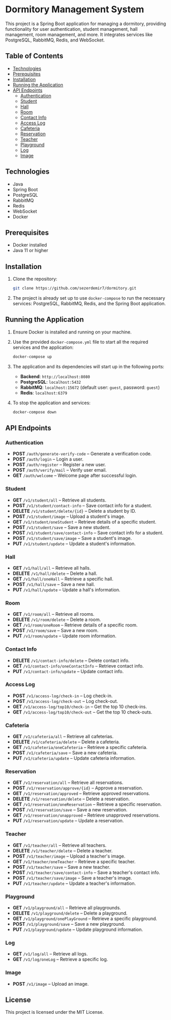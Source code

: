 # Dormitory Management System

This project is a Spring Boot application for managing a dormitory, providing functionality for user authentication, student management, hall management, room management, and more. It integrates services like PostgreSQL, RabbitMQ, Redis, and WebSocket.

## Table of Contents

- [Technologies](#technologies)
- [Prerequisites](#prerequisites)
- [Installation](#installation)
- [Running the Application](#running-the-application)
- [API Endpoints](#api-endpoints)
    - [Authentication](#authentication)
    - [Student](#student)
    - [Hall](#hall)
    - [Room](#room)
    - [Contact Info](#contact-info)
    - [Access Log](#access-log)
    - [Cafeteria](#cafeteria)
    - [Reservation](#reservation)
    - [Teacher](#teacher)
    - [Playground](#playground)
    - [Log](#log)
    - [Image](#image)

## Technologies

- Java
- Spring Boot
- PostgreSQL
- RabbitMQ
- Redis
- WebSocket
- Docker

## Prerequisites

- Docker installed
- Java 11 or higher

## Installation

1. Clone the repository:

    ```bash
    git clone https://github.com/sezerdemir7/dormitory.git
    
    ```

2. The project is already set up to use `docker-compose` to run the necessary services: PostgreSQL, RabbitMQ, Redis, and the Spring Boot application.

## Running the Application

1. Ensure Docker is installed and running on your machine.

2. Use the provided `docker-compose.yml` file to start all the required services and the application:

    ```bash
    docker-compose up
    ```

3. The application and its dependencies will start up in the following ports:
    - **Backend**: `http://localhost:8080`
    - **PostgreSQL**: `localhost:5432`
    - **RabbitMQ**: `localhost:15672` (default user: `guest`, password: `guest`)
    - **Redis**: `localhost:6379`

4. To stop the application and services:

    ```bash
    docker-compose down
    ```

## API Endpoints

### Authentication

- **POST** `/auth/generate-verify-code` – Generate a verification code.
- **POST** `/auth/login` – Login a user.
- **POST** `/auth/register` – Register a new user.
- **POST** `/auth/verify/mail` – Verify user email.
- **GET** `/auth/welcome` – Welcome page after successful login.

### Student

- **GET** `/v1/student/all` – Retrieve all students.
- **POST** `/v1/student/contact-info` – Save contact info for a student.
- **DELETE** `/v1/student/delete/{id}` – Delete a student by ID.
- **POST** `/v1/student/image` – Upload a student's image.
- **GET** `/v1/student/oneStudent` – Retrieve details of a specific student.
- **POST** `/v1/student/save` – Save a new student.
- **POST** `/v1/student/save/contact-info` – Save contact info for a student.
- **POST** `/v1/student/save/image` – Save a student's image.
- **PUT** `/v1/student/update` – Update a student's information.

### Hall

- **GET** `/v1/hall/all` – Retrieve all halls.
- **DELETE** `/v1/hall/delete` – Delete a hall.
- **GET** `/v1/hall/oneHall` – Retrieve a specific hall.
- **POST** `/v1/hall/save` – Save a new hall.
- **PUT** `/v1/hall/update` – Update a hall's information.

### Room

- **GET** `/v1/room/all` – Retrieve all rooms.
- **DELETE** `/v1/room/delete` – Delete a room.
- **GET** `/v1/room/oneRoom` – Retrieve details of a specific room.
- **POST** `/v1/room/save` – Save a new room.
- **PUT** `/v1/room/update` – Update room information.

### Contact Info

- **DELETE** `/v1/contact-info/delete` – Delete contact info.
- **GET** `/v1/contact-info/oneContactInfo` – Retrieve contact info.
- **PUT** `/v1/contact-info/update` – Update contact info.

### Access Log

- **POST** `/v1/access-log/check-in` – Log check-in.
- **POST** `/v1/access-log/check-out` – Log check-out.
- **GET** `/v1/access-log/top10/check-in` – Get the top 10 check-ins.
- **GET** `/v1/access-log/top10/check-out` – Get the top 10 check-outs.

### Cafeteria

- **GET** `/v1/cafeteria/all` – Retrieve all cafeterias.
- **DELETE** `/v1/cafeteria/delete` – Delete a cafeteria.
- **GET** `/v1/cafeteria/oneCafeteria` – Retrieve a specific cafeteria.
- **POST** `/v1/cafeteria/save` – Save a new cafeteria.
- **PUT** `/v1/cafeteria/update` – Update cafeteria information.

### Reservation

- **GET** `/v1/reservation/all` – Retrieve all reservations.
- **POST** `/v1/reservation/approve/{id}` – Approve a reservation.
- **GET** `/v1/reservation/approved` – Retrieve approved reservations.
- **DELETE** `/v1/reservation/delete` – Delete a reservation.
- **GET** `/v1/reservation/oneReservation` – Retrieve a specific reservation.
- **POST** `/v1/reservation/save` – Save a new reservation.
- **GET** `/v1/reservation/unapproved` – Retrieve unapproved reservations.
- **PUT** `/v1/reservation/update` – Update a reservation.

### Teacher

- **GET** `/v1/teacher/all` – Retrieve all teachers.
- **DELETE** `/v1/teacher/delete` – Delete a teacher.
- **POST** `/v1/teacher/image` – Upload a teacher's image.
- **GET** `/v1/teacher/oneTeacher` – Retrieve a specific teacher.
- **POST** `/v1/teacher/save` – Save a new teacher.
- **POST** `/v1/teacher/save/contact-info` – Save a teacher's contact info.
- **POST** `/v1/teacher/save/image` – Save a teacher's image.
- **PUT** `/v1/teacher/update` – Update a teacher's information.

### Playground

- **GET** `/v1/playground/all` – Retrieve all playgrounds.
- **DELETE** `/v1/playground/delete` – Delete a playground.
- **GET** `/v1/playground/onePlayGround` – Retrieve a specific playground.
- **POST** `/v1/playground/save` – Save a new playground.
- **PUT** `/v1/playground/update` – Update playground information.

### Log

- **GET** `/v1/log/all` – Retrieve all logs.
- **GET** `/v1/log/oneLog` – Retrieve a specific log.

### Image

- **POST** `/v1/image` – Upload an image.

## License

This project is licensed under the MIT License.

